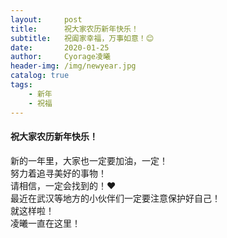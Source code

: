 ```yaml
---
layout:     post
title:      祝大家农历新年快乐！
subtitle:   祝阖家幸福，万事如意！😊
date:       2020-01-25
author:     Cyorage凌曦
header-img: /img/newyear.jpg
catalog: true
tags:
    - 新年
    - 祝福
---
```


#### 祝大家农历新年快乐！  
新的一年里，大家也一定要加油，一定！  
努力着追寻美好的事物！  
请相信，一定会找到的！❤  
最近在武汉等地方的小伙伴们一定要注意保护好自己！  
就这样啦！  
凌曦一直在这里！

